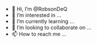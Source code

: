 - 👋 Hi, I’m @RobsonDeQ
- 👀 I’m interested in ...
- 🌱 I’m currently learning ...
- 💞️ I’m looking to collaborate on ...
- 📫 How to reach me ...

<!---
RobsonDeQ/RobsonDeQ is a ✨ special ✨ repository because its `README.md` (this file) appears on your GitHub profile.
You can click the Preview link to take a look at your changes.
--->
